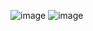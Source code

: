 

![image](https://github.com/user-attachments/assets/b3b8c5e5-23bf-44c3-9de4-a5644df32ab6)
![image](https://github.com/user-attachments/assets/0f303990-70ac-4e6e-b13c-292c2cf8d903)
